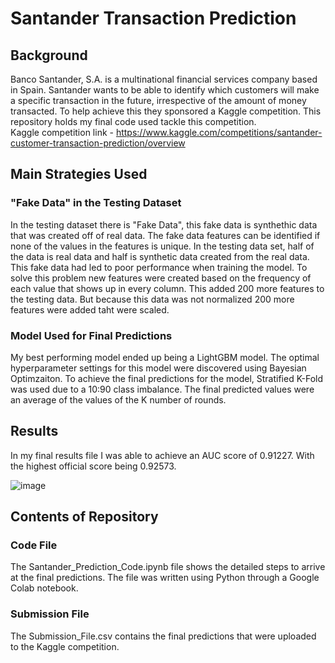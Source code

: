 # Santander Transaction Prediction

## Background
Banco Santander, S.A. is a multinational financial services company based in Spain. Santander wants to be able to identify which customers will make a specific transaction in the future, irrespective of the amount of money transacted. To help achieve this they sponsored a Kaggle competition. This repository holds my final code used tackle this competition. \
Kaggle competition link - https://www.kaggle.com/competitions/santander-customer-transaction-prediction/overview

## Main Strategies Used

### "Fake Data" in the Testing Dataset
In the testing dataset there is "Fake Data", this fake data is synthethic data that was created off of real data. The fake data features can be identified if none of the values in the features is unique. In the testing data set, half of the data is real data and half is synthetic data created from the real data. This fake data had led to poor performance when training the model. To solve this problem new features were created based on the frequency of each value that shows up in every column. This added 200 more features to the testing data. But because this data was not normalized 200 more features were added taht were scaled.


### Model Used for Final Predictions
My best performing model ended up being a LightGBM model. The optimal hyperparameter settings for this model were discovered using Bayesian Optimzaiton. To achieve the final predictions for the model, Stratified K-Fold was used due to a 10:90 class imbalance. The final predicted values were an average of the values of the K number of rounds. 


## Results
In my final results file I was able to achieve an AUC score of 0.91227. With the highest official score being 0.92573.

![image](https://user-images.githubusercontent.com/45641348/168448844-069fb4be-4981-4ddc-94ec-2af5d0c497a4.png)

## Contents of Repository

### Code File
The Santander_Prediction_Code.ipynb file shows the detailed steps to arrive at the final predictions. The file was written using Python through a Google Colab notebook.

### Submission File 
The Submission_File.csv contains the final predictions that were uploaded to the Kaggle competition. 

